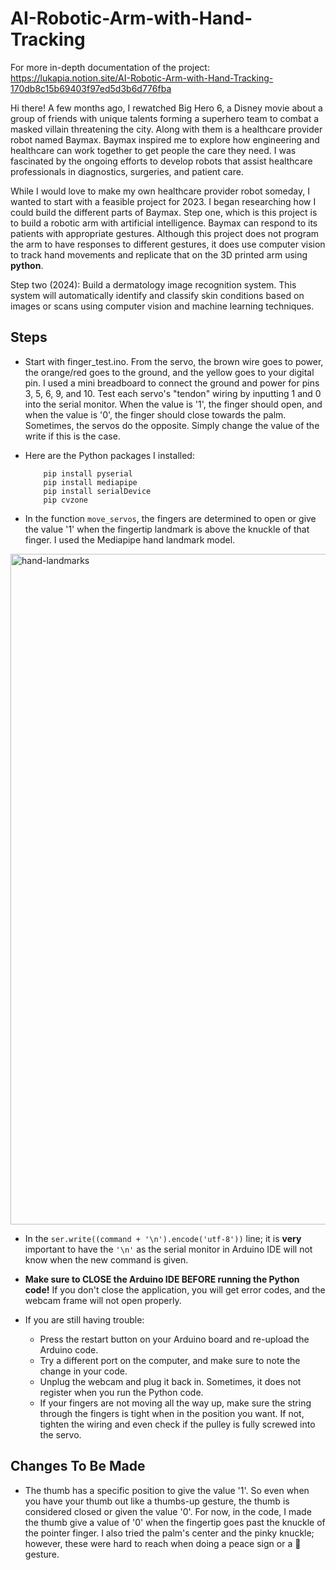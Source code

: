 # AI-Robotic-Arm-with-Hand-Tracking

For more in-depth documentation of the project: https://lukapia.notion.site/AI-Robotic-Arm-with-Hand-Tracking-170db8c15b69403f97ed5d3b6d776fba

Hi there! A few months ago, I rewatched Big Hero 6, a Disney movie about a group of friends with unique talents forming a superhero team to combat a masked villain threatening the city. Along with them is a healthcare provider robot named Baymax. Baymax inspired me to explore how engineering and healthcare can work together to get people the care they need. I was fascinated by the ongoing efforts to develop robots that assist healthcare professionals in diagnostics, surgeries, and patient care.

While I would love to make my own healthcare provider robot someday, I wanted to start with a feasible project for 2023. I began researching how I could build the different parts of Baymax. Step one, which is this project is to build a robotic arm with artificial intelligence. Baymax can respond to its patients with appropriate gestures. Although this project does not program the arm to have responses to different gestures, it does use computer vision to track hand movements and replicate that on the 3D printed arm using **python**. 

Step two (2024): Build a dermatology image recognition system. This system will automatically identify and classify skin conditions based on images or scans using computer vision and machine learning techniques. 


## Steps

- Start with finger_test.ino. From the servo, the brown wire goes to power, the orange/red goes to the ground, and the yellow goes to your digital pin. I used a mini breadboard to connect the ground and power for pins 3, 5, 6, 9, and 10. Test each servo's "tendon" wiring by inputting 1 and 0 into the serial monitor. When the value is '1', the finger should open, and when the value is '0', the finger should close towards the palm. Sometimes, the servos do the opposite. Simply change the value of the write if this is the case.

- Here are the Python packages I installed:
   ```
       pip install pyserial
       pip install mediapipe
       pip install serialDevice
       pip cvzone
   ```

- In the function `move_servos`, the fingers are determined to open or give the value '1' when the fingertip landmark is above the knuckle of that finger. I used the Mediapipe hand landmark model. 
<img width="1073" alt="hand-landmarks" src="https://github.com/liapia99/AI-Robotic-Arm-with-Hand-Tracking/assets/98356859/977a67f3-abdb-46c4-b090-85cb6d2fc756">

- In the `ser.write((command + '\n').encode('utf-8'))` line; it is **very** important to have the `'\n'` as the serial monitor in Arduino IDE will not know when the new command is given.

- **Make sure to CLOSE the Arduino IDE BEFORE running the Python code!** If you don't close the application, you will get error codes, and the webcam frame will not open properly.

- If you are still having trouble:
     - Press the restart button on your Arduino board and re-upload the Arduino code.
     - Try a different port on the computer, and make sure to note the change in your code.
     - Unplug the webcam and plug it back in. Sometimes, it does not register when you run the Python code.
     - If your fingers are not moving all the way up, make sure the string through the fingers is tight when in the position you want. If not,               tighten the wiring and even check if the pulley is fully screwed into the servo.
 
## Changes To Be Made

- The thumb has a specific position to give the value '1'. So even when you have your thumb out like a thumbs-up gesture, the thumb is considered closed or given the value '0'. For now, in the code, I made the thumb give a value of '0' when the fingertip goes past the knuckle of the pointer finger. I also tried the palm's center and the pinky knuckle; however, these were hard to reach when doing a peace sign or a 🤟 gesture. 
